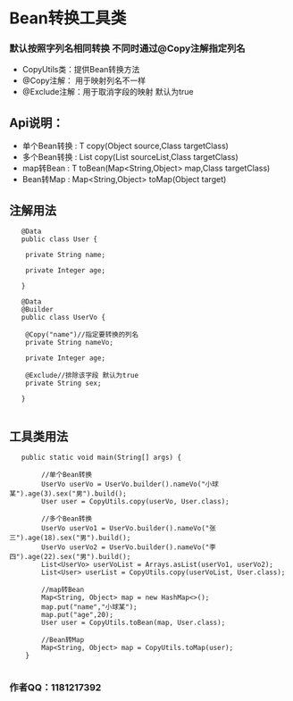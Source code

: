 # Bean转换工具类
### 默认按照字列名相同转换 不同时通过@Copy注解指定列名
* CopyUtils类：提供Bean转换方法<br>
*  @Copy注解： 用于映射列名不一样<br>
* @Exclude注解：用于取消字段的映射 默认为true<br>

##  Api说明：
* 单个Bean转换 :  T copy(Object source,Class<T> targetClass)<br>
* 多个Bean转换 : List copy(List sourceList,Class<T> targetClass)<br>
* map转Bean   :  T toBean(Map<String,Object> map,Class<T> targetClass)<br>
* Bean转Map   :  Map<String,Object> toMap(Object target)<br>

## 注解用法
```
   @Data
   public class User {
    
    private String name;
    
    private Integer age;
    
   }
 
   @Data
   @Builder
   public class UserVo {
    
    @Copy("name")//指定要转换的列名
    private String nameVo;
    
    private Integer age;
    
    @Exclude//排除该字段 默认为true
    private String sex;
    
   }
   
```

## 工具类用法
```
   public static void main(String[] args) {
        
        //单个Bean转换
        UserVo userVo = UserVo.builder().nameVo("小球某").age(3).sex("男").build();
        User user = CopyUtils.copy(userVo, User.class);
        
        //多个Bean转换
        UserVo userVo1 = UserVo.builder().nameVo("张三").age(18).sex("男").build();
        UserVo userVo2 = UserVo.builder().nameVo("李四").age(22).sex("男").build();
        List<UserVo> userVoList = Arrays.asList(userVo1, userVo2);
        List<User> userList = CopyUtils.copy(userVoList, User.class);
        
        //map转Bean
        Map<String, Object> map = new HashMap<>();
        map.put("name","小球某");
        map.put("age",20);
        User user = CopyUtils.toBean(map, User.class);
        
        //Bean转Map
        Map<String, Object> map = CopyUtils.toMap(user);
    }
   
```

### 作者QQ：1181217392